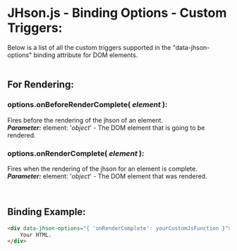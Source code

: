 # JHson.js - Binding Options - Custom Triggers:

Below is a list of all the custom triggers supported in the "data-jhson-options" binding attribute for DOM elements.
<br>
<br>


## For Rendering:

### options.onBeforeRenderComplete( *element* ):
Fires before the rendering of the jhson of an element.
<br>
***Parameter:*** element: '*object*' - The DOM element that is going to be rendered.

### options.onRenderComplete( *element* ):
Fires when the rendering of the jhson for an element is complete.
<br>
***Parameter:*** element: '*object*' - The DOM element that was rendered.

<br>


## Binding Example:

```markdown
<div data-jhson-options="{ 'onRenderComplete': yourCustomJsFunction }">
    Your HTML.
</div>
```